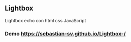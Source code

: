 ## Lightbox

Lightbox echo con html css JavaScript

### Demo <a href="https://sebastian-sv.github.io/Lightbox-/">https://sebastian-sv.github.io/Lightbox-/</a>
